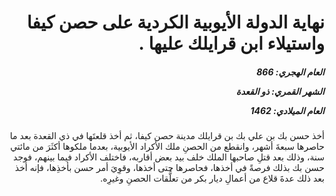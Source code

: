 <h1 dir="rtl">نهاية الدولة الأيوبية الكردية على حصن كيفا واستيلاء ابن قرايلك عليها .</h1>

<h5 dir="rtl">العام الهجري:  866

الشهر القمري: ذو القعدة

العام الميلادي: 1462</h5>

<p dir="rtl">أخذ حسن بك بن علي بك بن قرايلك مدينة حصن كيفا، ثم أخذ قلعتَها في ذي القعدة بعد ما حاصرها سبعةَ أشهر، وانقطع من الحصنِ ملك الأكراد الأيوبية، بعدما ملكوها أكثَرَ من مائتي سنة، وذلك بعد قتلِ صاحبها الملك خلف بيد بعض أقاربه، فاختلف الأكراد فيما بينهم، فوجد حسن بك بذلك فرصةً في أخذها، فحاصرها حتى أخذها، وقوِيَ أمر حسن بأخذِها، فإنه أخذ بعد ذلك عدةَ قلاع من أعمالِ ديار بكر من تعلُّقات الحصنِ وغيرِه.</p></br>
